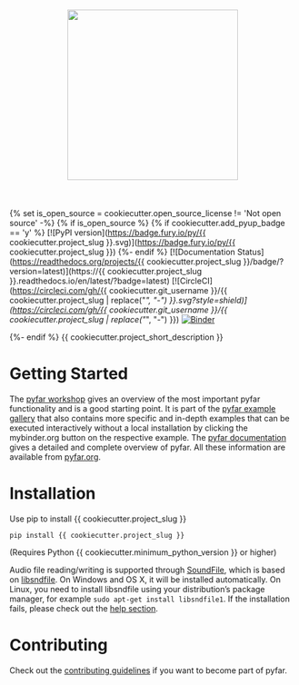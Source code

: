 <h1 align="center">
<img src="https://github.com/pyfar/gallery/raw/main/docs/{{ cookiecutter.logo_path_gallery }}" width="300">
</h1><br>

{% set is_open_source = cookiecutter.open_source_license != 'Not open source' -%}
{% if is_open_source %}
{% if cookiecutter.add_pyup_badge == 'y' %}
[![PyPI version](https://badge.fury.io/py/{{ cookiecutter.project_slug }}.svg)](https://badge.fury.io/py/{{ cookiecutter.project_slug }})
{%- endif %}
[![Documentation Status](https://readthedocs.org/projects/{{ cookiecutter.project_slug }}/badge/?version=latest)](https://{{ cookiecutter.project_slug }}.readthedocs.io/en/latest/?badge=latest)
[![CircleCI](https://circleci.com/gh/{{ cookiecutter.git_username }}/{{ cookiecutter.project_slug | replace("_", "-") }}.svg?style=shield)](https://circleci.com/gh/{{ cookiecutter.git_username }}/{{ cookiecutter.project_slug | replace("_", "-") }})
[![Binder](https://mybinder.org/badge_logo.svg)](https://mybinder.org/v2/gh/pyfar/gallery/main?labpath=docs/gallery/interactive/pyfar_introduction.ipynb)


{%- endif %}
{{ cookiecutter.project_short_description }}

Getting Started
===============

The [pyfar workshop](https://mybinder.org/v2/gh/pyfar/gallery/main?labpath=docs/gallery/interactive/pyfar_introduction.ipynb)
gives an overview of the most important pyfar functionality and is a good
starting point. It is part of the [pyfar example gallery](https://pyfar-gallery.readthedocs.io/en/latest/examples_gallery.html)
that also contains more specific and in-depth
examples that can be executed interactively without a local installation by
clicking the mybinder.org button on the respective example. The
[pyfar documentation](https://pyfar.readthedocs.io) gives a detailed and complete overview of pyfar. All
these information are available from [pyfar.org](https://pyfar.org).

Installation
============

Use pip to install {{ cookiecutter.project_slug }}

    pip install {{ cookiecutter.project_slug }}

(Requires Python {{ cookiecutter.minimum_python_version }} or higher)

Audio file reading/writing is supported through [SoundFile](https://python-soundfile.readthedocs.io), which is based on
[libsndfile](http://www.mega-nerd.com/libsndfile/). On Windows and OS X, it will be installed automatically.
On Linux, you need to install libsndfile using your distribution’s package manager, for example ``sudo apt-get install libsndfile1``.
If the installation fails, please check out the [help section](https://pyfar-gallery.readthedocs.io/en/latest/help).

Contributing
============

Check out the [contributing guidelines](https://pyfar.readthedocs.io/en/stable/contributing.html) if you want to become part of pyfar.
